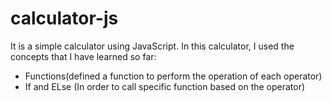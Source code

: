 # calculator-js
It is a simple calculator using JavaScript.
In this calculator, I used the concepts that I have learned so far:
- Functions(defined a function to perform the operation of each operator)
- If and ELse (In order to call specific function based on the operator)
